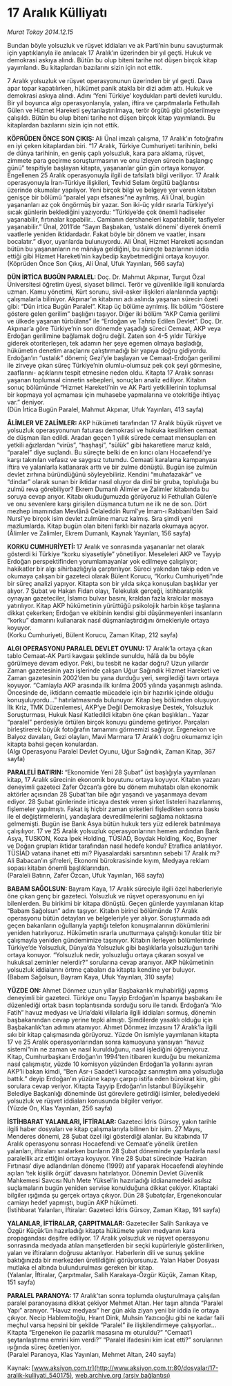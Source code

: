 # 17 Aralık Külliyatı

*Murat Tokay 2014.12.15*

<div class="pNewsDetailMainContent" itemprop="articleBody">
 <p>
  Bundan böyle yolsuzluk ve rüşvet iddiaları ve ak Parti’nin bunu savuşturmak için yaptıklarıyla ile anılacak 17 Aralık’ın üzerinden bir yıl geçti. Hukuk ve demokrasi askıya alındı. Bütün bu olup biteni tarihe not düşen birçok kitap yayımlandı. Bu kitaplardan bazılarını sizin için not ettik.
 </p>
 <p>
  7 Aralık yolsuzluk ve rüşvet operasyonunun üzerinden bir yıl geçti. Dava apar topar kapatılırken, hükümet panik atakla bir dizi adım attı. Hukuk ve demokrasi askıya alındı. Adını ‘Yeni Türkiye’ koydukları parti devleti kuruldu. Bir yıl boyunca algı operasyonlarıyla, yalan, iftira ve çarpıtmalarla Fethullah Gülen ve Hizmet Hareketi şeytanlaştırılmaya, terör örgütü gibi gösterilmeye çalışıldı. Bütün bu olup biteni tarihe not düşen birçok kitap yayımlandı. Bu kitaplardan bazılarını sizin için not ettik.
 </p>
 <p>
  <strong>
   KÖPRÜDEN ÖNCE SON ÇIKIŞ:
  </strong>
  Ali Ünal imzalı çalışma, 17 Aralık’ın fotoğrafını en iyi çeken kitaplardan biri. “17 Aralık, Türkiye Cumhuriyeti tarihinin, belki de dünya tarihinin, en geniş çaplı yolsuzluk, kara para aklama, rüşvet, zimmete para geçirme soruşturmasının ve onu izleyen sürecin başlangıç günü” tespitiyle başlayan kitapta, yaşananlar gün gün ortaya konuyor. Engellenen 25 Aralık operasyonuyla ilgili de tafsilatlı bilgi veriliyor. 17 Aralık operasyonuyla İran-Türkiye ilişkileri, Tevhid Selam örgütü bağlantısı üzerinde okumalar yapılıyor. Yeni birçok bilgi ve belgeye yer veren kitabın genişçe bir bölümü “paralel yapı efsanesi”ne ayrılmış. Ali Ünal, bugün yaşananları az çok öngörmüş bir yazar. Son iki-üç yıldır ısrarla Türkiye’yi sıcak günlerin beklediğini yazıyordu: “Türkiye’de çok önemli hadiseler yaşanabilir, fırtınalar kopabilir... Camianın dershaneleri kapatılabilir, tasfiyeler yaşanabilir.” Ünal, 2011’de “Sayın Başbakan, ‘ustalık dönemi’ diyerek önemli vaatlerle yeniden iktidardadır. Fakat böyle bir dönem ve vaatler, insanı bocalatır.” diyor, uyarılarda bulunuyordu. Ali Ünal, Hizmet Hareketi açısından bütün bu yaşananların ne mânâya geldiğini, bu süreçte bazılarının iddia ettiği gibi Hizmet Hareketi’nin kaybedip kaybetmediğini ortaya koyuyor.
  <br/>
  (Köprüden Önce Son Çıkış, Ali Ünal, Ufuk Yayınları, 566 sayfa)
 </p>
 <p>
  <strong>
   DÜN İRTİCA BUGÜN PARALEL:
  </strong>
  Doç. Dr. Mahmut Akpınar, Turgut Özal Üniversitesi öğretim üyesi, siyaset bilimci. Terör ve güvenlikle ilgili konularda uzman. Kamu yönetimi, Kürt sorunu, sivil-asker ilişkileri alanlarında yaptığı çalışmalarla biliniyor. Akpınar’ın kitabının adı aslında yaşanan sürecin özeti gibi: “Dün irtica Bugün Paralel”. Kitap üç bölüme ayrılmış. İlk bölüm “Göstere göstere gelen gerilim” başlığını taşıyor. Diğer iki bölüm “AKP Camia gerilimi ve ülkede yaşanan türbülans” ile “Erdoğan ve Tahrip Edilen Devlet”. Doç. Dr. Akpınar’a göre Türkiye’nin son dönemde yaşadığı süreci Cemaat, AKP veya Erdoğan gerilimine bağlamak doğru değil. Zaten son 4-5 yıldır Türkiye giderek otoriterleşen, tek adamın her şeye egemen olmaya başladığı, hükümetin denetim araçlarını çalıştırmadığı bir yapıya doğru gidiyordu. Erdoğan’ın “ustalık” dönemi; Gezi’yle başlayan ve Cemaat-Erdoğan gerilimi ile zirveye çıkan süreç Türkiye’nin olumlu-olumsuz pek çok şeyi görmesine, zaaflarını- açıklarını tespit etmesine neden oldu. Kitapta 17 Aralık sonrası yaşanan toplumsal cinnetin sebepleri, sonuçları analiz ediliyor. Kitabın sonuç bölümünde “Hizmet Hareketi’nin ve AK Parti yetkililerinin toplumsal bir kopmaya yol açmaması için muhasebe yapmalarına ve otokritiğe ihtiyaç var.” deniyor.
  <br/>
  (Dün İrtica Bugün Paralel, Mahmut Akpınar, Ufuk Yayınları, 413 sayfa)
 </p>
 <p>
  <strong>
   ÂLİMLER VE ZALİMLER:
  </strong>
  AKP hükümeti tarafından 17 Aralık büyük rüşvet ve yolsuzluk operasyonunun faturası demokrasi ve hukuka kesilirken cemaat de düşman ilan edildi. Aradan geçen 1 yıllık sürede cemaat mensupları en yetkili ağızlardan “virüs”, “haşhaşi”, “sülük” gibi hakaretlere maruz kaldı, “paralel” diye suçlandı. Bu süreçte belki de en kırıcı olanı Hocaefendi’ye karşı takınılan vefasız ve saygısız tutumdu. Cemaati karalama kampanyası iftira ve yalanlarla katlanarak arttı ve bir zulme dönüştü. Bugün ise zulmün devlet zırhına büründüğünü söyleyebiliriz. Kendini “muhafazakâr” ve “dindar” olarak sunan bir iktidar nasıl oluyor da dinî bir gruba, topluluğa bu zulmü reva görebiliyor? Ekrem Dumanlı Âlimler ve Zalimler kitabında bu soruya cevap arıyor. Kitabı okuduğumuzda görüyoruz ki Fethullah Gülen’e ve onu sevenlere karşı girişilen düşmanca tutum ne ilk ne de son. Dört mezhep imamından Mevlânâ Celaleddin Rumî’ye İmam-ı Rabbani’den Said Nursî’ye birçok isim devlet zulmüne maruz kalmış. Sıra şimdi yeni mazlumlarda. Kitap bugün olan biteni farklı bir nazarla okumaya açıyor.
  <br/>
  (Âlimler ve Zalimler, Ekrem Dumanlı, Kaynak Yayınları, 156 sayfa)
 </p>
 <p>
  <strong>
   KORKU CUMHURİYETİ:
  </strong>
  17 Aralık ve sonrasında yaşananlar net olarak gösterdi ki Türkiye “korku siyasetiyle” yönetiliyor. Meseleleri AKP ve Tayyip Erdoğan perspektifinden yorumlamayanlar yok edilmeye çalışılıyor; hakikatler bir algı sihirbazlığıyla çarptırılıyor. Süreci yakından takip eden ve okumaya çalışan bir gazeteci olarak Bülent Korucu, “Korku Cumhuriyeti”nde bir süreç analizi yapıyor. Kitapta son bir yılda sıkça konuşulan başlıklar yer alıyor. 7 Şubat ve Hakan Fidan olayı, Telekulak gerçeği, istihbaratçılık oynayan gazeteciler, İslamcı bulvar basını, kraldan fazla kralcılar masaya yatırılıyor. Kitap AKP hükümetinin yürüttüğü psikolojik harbin köşe taşlarına dikkat çekerken; Erdoğan ve ekibinin kendisi gibi düşünmeyenleri insanların “korku” damarını kullanarak nasıl düşmanlaştırdığını örnekleriyle ortaya koyuyor.
  <br/>
  (Korku Cumhuriyeti, Bülent Korucu, Zaman Kitap, 212 sayfa)
 </p>
 <p>
  <strong>
   ALGI OPERASYONU PARALEL DEVLET OYUNU:
  </strong>
  17 Aralık’la ortaya çıkan tablo Cemaat-AK Parti kavgası şeklinde sunuldu, hâlâ da bu böyle görülmeye devam ediyor. Peki, bu tesbit ne kadar doğru? Uzun yıllardır Zaman gazetesinin yazı işlerinde çalışan Uğur Sağındık Hizmet Hareketi ve Zaman gazetesinin 2002’den bu yana durduğu yeri, sergilediği tavrı ortaya koyuyor. “Camiayla AKP arasında ilk kırılma 2005 yılında yaşanmıştı aslında. Öncesinde de, iktidarın cemaatle mücadele için bir hazırlık içinde olduğu konuşuluyordu...” hatırlatmasında bulunuyor. Kitap beş bölümden oluşuyor. İlk Kriz, TMK Düzenlemesi, AKP’ye Değil Demokrasiye Destek, Yolsuzluk Soruşturması, Hukuk Nasıl Katledildi kitabın öne çıkan başlıkları.. Yazar “paralel” perdesiyle örtülen birçok konuyu gündeme getiriyor. Parçaları birleştirerek büyük fotoğrafın tamamını görmemizi sağlıyor. Ergenekon ve Balyoz davaları, Gezi olayları, Mavi Marmara 17 Aralık’ı doğru okumamız için kitapta bahsi geçen konulardan.
  <br/>
  (Algı Operasyonu Paralel Devlet Oyunu, Uğur Sağındık, Zaman Kitap, 367 sayfa)
 </p>
 <p>
  <strong>
   PARALELİ BATIRIN:
  </strong>
  “Ekonomide Yeni 28 Şubat” üst başlığıyla yayımlanan kitap, 17 Aralık sürecinin ekonomik boyutunu ortaya koyuyor. Kitabın yazarı deneyimli gazeteci Zafer Özcan’a göre bu dönem muhatabı olan ekonomik aktörler açısından 28 Şubat’tan bile ağır yaşandı ve yaşanmaya devam ediyor. 28 Şubat günlerinde irticaya destek veren şirket listeleri hazırlanmış, fişlemeler yapılmıştı. Fakat iş hiçbir zaman şirketleri fişledikten sonra baskı ile el değiştirmelerini, yandaşlara devredilmelerini sağlama noktasına gelmemişti. Bugün ise Bank Asya bütün hukuk ters yüz edilerek batırılmaya çalışılıyor. 17 ve 25 Aralık yolsuzluk operasyonlarının hemen ardından Bank Asya, TUSKON, Koza İpek Holding, TÜSİAD, Boydak Holding, Koç, Boyner ve Doğan grupları iktidar tarafından nasıl hedefe kondu? Etraflıca anlatılıyor. TÜSİAD vatana ihanet etti mi? Piyasalardaki sarsıntının sebebi 17 Aralık mı? Ali Babacan’ın şifreleri, Ekonomi bürokrasisinde kıyım, Medyaya reklam sopası kitabın önemli başlıklarından.
  <br/>
  (Paraleli Batırın, Zafer Özcan, Ufuk Yayınları, 168 sayfa)
 </p>
 <p>
  <strong>
   BABAM SAĞOLSUN:
  </strong>
  Bayram Kaya, 17 Aralık süreciyle ilgili özel haberleriyle öne çıkan genç bir gazeteci. Yolsuzluk ve rüşvet operasyonunu en iyi bilenlerden. Bu birikimi bir kitapa dönüştü. Geçen günlerde yayımlanan kitap “Babam Sağolsun” adını taşıyor. Kitabın birinci bölümünde 17 Aralık operasyonu bütün detayları ve belgeleriyle yer alıyor. Soruşturmada adı geçen bakanların oğullarıyla yaptığı telefon konuşmalarının dökümlerini yeniden hatırlıyoruz. Hükümetin ısrarla unutturmaya çalıştığı konular titiz bir çalışmayla yeniden gündemimize taşınıyor. Kitabın ilerleyen bölümlerinde Türkiye’de Yolsuzluk, Dünya’da Yolsuzluk gibi başlıklarla yolsuzluğun tarihi ortaya konuyor. “Yolsuzluk nedir, yolsuzluğu ortaya çıkaran sosyal ve hukuksal zeminler nelerdir?” sorularına cevap aranıyor. AKP hükümetinin yolsuzluk iddialarını örtme çabaları da kitapta kendine yer buluyor.
  <br/>
  (Babam Sağolsun, Bayram Kaya, Ufuk Yayınları, 310 sayfa)
 </p>
 <p>
  <strong>
   YÜZDE ON:
  </strong>
  Ahmet Dönmez uzun yıllar Başbakanlık muhabirliği yapmış deneyimli bir gazeteci. Türkiye onu Tayyip Erdoğan’ın İspanya başbakanı ile düzenlediği ortak basın toplantısında sorduğu soru ile tanıdı. Erdoğan’a “Alo Fatih” havuz medyası ve Urla’daki villalarla ilgili iddiaları sormuş, dönemin başbakanından cevap yerine tepki almıştı. Şimdilerde yasaklı olduğu için Başbakanlık’tan adımını atamıyor. Ahmet Dönmez imzasını 17 Aralık’la ilgili sıkı bir kitap çalışmasında görüyoruz. Yüzde On ismiyle yayımlanan kitapta 17 ve 25 Aralık operasyonlarından sonra kamuoyuna yansıyan “havuz sistemi”nin ne zaman ve nasıl kurulduğunu, nasıl işlediğini öğreniyoruz. Kitap, Cumhurbaşkanı Erdoğan’ın 1994’ten itibaren kurduğu bu mekanizma nasıl çalışmıştır, yüzde 10 komisyon yüzünden Erdoğan’la yollarını ayıran AKP’li bakan kimdi, “Ben Asr-ı Saadet’i kuracağız sanmıştım ama yolsuzluğa battık.” deyip Erdoğan’ın yüzüne kapıyı çarpıp istifa eden bürokrat kim, gibi sorulara cevap veriyor. Kitapta Tayyip Erdoğan’ın İstanbul Büyükşehir Belediye Başkanlığı döneminde üst görevlere getirdiği isimler, belediyedeki yolsuzluk ve rüşvet iddiaları konusunda bilgiler veriyor.
  <br/>
  (Yüzde On, Klas Yayınları, 256 sayfa)
 </p>
 <p>
  <strong>
   İSTİHBARAT YALANLARI, İFTİRALAR:
  </strong>
  Gazeteci İdris Gürsoy, yakın tarihle ilgili haber dosyaları ve kitap çalışmalarıyla bilinen bir isim. 27 Mayıs, Menderes dönemi, 28 Şubat özel ilgi gösterdiği alanlar. Bu kitabında 17 Aralık operasyonu sonrası Hocaefendi ve Cemaat’e yönelik üretilen yalanları, iftiraları sıralarken bunların 28 Şubat döneminde yapılanlarla nasıl paralellik arz ettiğini ortaya koyuyor. Yine 28 Şubat sürecinde ‘Haziran Fırtınası’ diye adlandırılan döneme (1999) atıf yaparak Hocaefendi aleyhinde açılan ‘tek kişilik örgüt’ davasını hatırlatıyor. Dönemin Devlet Güvenlik Mahkemesi Savcısı Nuh Mete Yüksel’in hazırladığı iddianamedeki asılsız suçlamaların bugün yeniden servise konulduğuna dikkat çekiyor. Kitaptaki bilgiler ışığında şu gerçek ortaya çıkıyor. Dün 28 Şubatçılar, Ergenekoncular camiayı hedef yapmıştı, bugün AKP hükümeti.
  <br/>
  (İstihbarat Yalanları, İftiralar: Gazeteci İdris Gürsoy, Zaman Kitap, 191 sayfa)
 </p>
 <p>
  <strong>
   YALANLAR, İFTİRALAR, ÇARPITMALAR:
  </strong>
  Gazeteciler Salih Sarıkaya ve Özgür Küçük’ün hazırladığı kitapta hükümete yakın medyanın kara propagandası deşifre ediliyor. 17 Aralık yolsuzluk ve rüşvet operasyonu sonrasında medyada atılan manşetlerden bir seçki kupürleriyle gösterilirken, yalan ve iftiraların doğrusu aktarılıyor. Haberlerin dili ve sunuş şekline baktığınızda bir merkezden üretildiğini görüyorsunuz. Yalan Haber Dosyası mutlaka el altında bulundurulması gereken bir kitap.
  <br/>
  (Yalanlar, İftiralar, Çarpıtmalar, Salih Karakaya-Özgür Küçük, Zaman Kitap, 151 sayfa)
 </p>
 <p>
  <strong>
   PARALEL PARANOYA:
  </strong>
  17 Aralık’tan sonra toplumda oluşturulmaya çalışılan paralel paranoyasına dikkat çekiyor Mehmet Altan. Her taşın altında “Paralel Yapı” aranıyor. “Havuz medyası” her gün akla ziyan yeni bir iddia ile ortaya çıkıyor. Necip Hablemitoğlu, Hrant Dink, Muhsin Yazıcıoğlu gibi ne kadar faili meçhul varsa hepsini bir şekilde “Paralel” ile ilişkilendirmeye çalışıyorlar... Kitapta “Ergenekon ile pazarlık masasına mı oturuldu?” “Cemaat’i şeytanlaştırma emrini kim verdi?” “Paralel ifadesini kim icat etti?” sorularının ışığında süreç özetleniyor.
  <br/>
  (Paralel Paranoya, Klas Yayınları, Mehmet Altan, 240 sayfa)
 </p>
</div>


Kaynak: [www.aksiyon.com.tr](http://www.aksiyon.com.tr:80/dosyalar/17-aralik-kulliyati_540175), [web.archive.org (arşiv bağlantısı)](http://web.archive.org/web/20150109231257/http://www.aksiyon.com.tr:80/dosyalar/17-aralik-kulliyati_540175)
